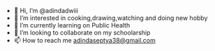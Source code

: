 - 👋 Hi, I’m @adindadwiii
- 👀 I’m interested in cooking,drawing,watching and doing new hobby
- 🌱 I’m currently learning on Public Health
- 💞️ I’m looking to collaborate on my schoolarship
- 📫 How to reach me adindaseptya38@gmail.com

<!---
adindadwiii/adindadwiii is a ✨ special ✨ repository because its `README.md` (this file) appears on your GitHub profile.
You can click the Preview link to take a look at your changes.
--->
